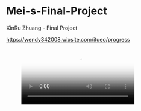# Mei-s-Final-Project
XinRu Zhuang - Final Project

https://wendy342008.wixsite.com/itueo/progress


<figure class="video_container">
  <video controls="true" allowfullscreen="true" poster="image/logo.png">
    <source src="DEMO.mp4" type="video/mp4">
  </video>
</figure>